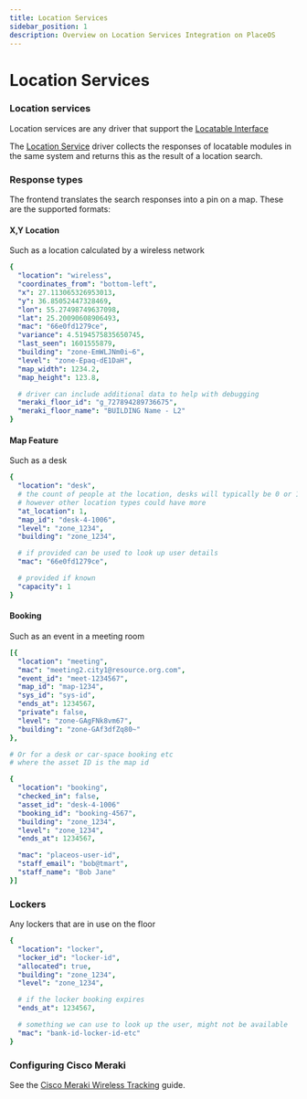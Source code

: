 ```yaml
---
title: Location Services
sidebar_position: 1
description: Overview on Location Services Integration on PlaceOS
---
```


# Location Services

### Location services

Location services are any driver that support the [Locatable Interface](https://github.com/PlaceOS/driver/blob/master/src/placeos-driver/interface/locatable.cr)

The [Location Service](https://github.com/PlaceOS/drivers/blob/master/drivers/place/location\_services.cr) driver collects the responses of locatable modules in the same system and returns this as the result of a location search.

### Response types

The frontend translates the search responses into a pin on a map. These are the supported formats:

#### X,Y Location

Such as a location calculated by a wireless network

```yaml
{
  "location": "wireless",
  "coordinates_from": "bottom-left",
  "x": 27.113065326953013,
  "y": 36.85052447328469,
  "lon": 55.27498749637098,
  "lat": 25.20090608906493,
  "mac": "66e0fd1279ce",
  "variance": 4.5194575835650745,
  "last_seen": 1601555879,
  "building": "zone-EmWLJNm0i~6",
  "level": "zone-Epaq-dE1DaH",
  "map_width": 1234.2,
  "map_height": 123.8,

  # driver can include additional data to help with debugging
  "meraki_floor_id": "g_727894289736675",
  "meraki_floor_name": "BUILDING Name - L2"
}
```

#### Map Feature

Such as a desk

```yaml
{
  "location": "desk",
  # the count of people at the location, desks will typically be 0 or 1
  # however other location types could have more
  "at_location": 1,
  "map_id": "desk-4-1006",
  "level": "zone_1234",
  "building": "zone_1234",

  # if provided can be used to look up user details
  "mac": "66e0fd1279ce",

  # provided if known
  "capacity": 1
}
```

#### Booking

Such as an event in a meeting room

```yaml
[{
  "location": "meeting",
  "mac": "meeting2.city1@resource.org.com",
  "event_id": "meet-1234567",
  "map_id": "map-1234",
  "sys_id": "sys-id",
  "ends_at": 1234567,
  "private": false,
  "level": "zone-GAgFNk8vm67",
  "building": "zone-GAf3dfZq80~"
},

# Or for a desk or car-space booking etc
# where the asset ID is the map id

{
  "location": "booking",
  "checked_in": false,
  "asset_id": "desk-4-1006"
  "booking_id": "booking-4567",
  "building": "zone_1234",
  "level": "zone_1234",
  "ends_at": 1234567,

  "mac": "placeos-user-id",
  "staff_email": "bob@tmart",
  "staff_name": "Bob Jane"
}]
```

### Lockers

Any lockers that are in use on the floor

```yaml
{
  "location": "locker",
  "locker_id": "locker-id",
  "allocated": true,
  "building": "zone_1234",
  "level": "zone_1234",

  # if the locker booking expires
  "ends_at": 1234567,

  # something we can use to look up the user, might not be available
  "mac": "bank-id-locker-id-etc"
}
```

### Configuring Cisco Meraki

See the [Cisco Meraki Wireless Tracking](../../tutorials/common-configurations/sensor-data-collection/configuring-meraki.md) guide.
